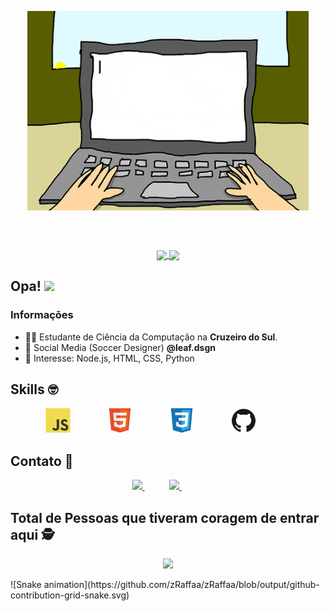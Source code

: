 <p align="center">
 
  <a href="#">
    <img align="center" width="450" src="gif.gif" />
  </a>
</p>
</br>
</br>
<p align="center">
  <a href="https://github.com/anuraghazra/github-readme-stats">
    <img
      align="center"
      src="https://github-readme-stats.vercel.app/api/top-langs/?username=teteusaraujo&layout=compact"
    />
  </a>
  <a href="https://github.com/anuraghazra/github-readme-stats">
    <img
      align="center"
      height="165"
      src="https://github-readme-stats.vercel.app/api?username=teteusaraujo&count_private=true&show_icons=true&custom_title=Github%20Status&hide=issues"
    />
  </a>
</p>

## Opa! <img src="https://raw.githubusercontent.com/iampavangandhi/iampavangandhi/master/gifs/Hi.gif" width="30px"></h2>

### Informações

- 👨‍💻 Estudante de Ciência da Computação na **Cruzeiro do Sul**.
- 🌱 Social Media (Soccer Designer) **@leaf.dsgn**
- 💙 Interesse: Node.js, HTML, CSS, Python



## Skills :nerd_face:
<p align="center">
    <img height="40" src="https://raw.githubusercontent.com/devicons/devicon/master/icons/javascript/javascript-original.svg">
    &nbsp;&nbsp;&nbsp;&nbsp;&nbsp;&nbsp;&nbsp;&nbsp;&nbsp;&nbsp;&nbsp;&nbsp;&nbsp;
    <img height="40" src="https://raw.githubusercontent.com/devicons/devicon/master/icons/html5/html5-original.svg">
    &nbsp;&nbsp;&nbsp;&nbsp;&nbsp;&nbsp;&nbsp;&nbsp;&nbsp;&nbsp;&nbsp;&nbsp;&nbsp;
    <img height="40" src="https://raw.githubusercontent.com/devicons/devicon/master/icons/css3/css3-original.svg">
    &nbsp;&nbsp;&nbsp;&nbsp;&nbsp;&nbsp;&nbsp;&nbsp;&nbsp;&nbsp;&nbsp;&nbsp;&nbsp;
    <img height="40" src="https://raw.githubusercontent.com/devicons/devicon/master/icons/github/github-original.svg">
    &nbsp;&nbsp;&nbsp;&nbsp;&nbsp;&nbsp;&nbsp;&nbsp;&nbsp;&nbsp;&nbsp;&nbsp;&nbsp;
    
   
</p>

## Contato :iphone:

<p align="center">
    <a href="https://github.com/zRaffaa">
        <img  src="https://img.shields.io/badge/github-%23100000.svg?&style=for-the-badge&logo=github&logoColor=white&link=mailto:https://github.com/zRaffaa">
    </a>
    &nbsp;&nbsp;&nbsp;&nbsp;&nbsp;&nbsp;&nbsp;&nbsp;&nbsp;
    <a href="ribeirovanderson90@gmail.com">
        <img src="https://img.shields.io/badge/gmail-D14836?&style=for-the-badge&logo=gmail&logoColor=white&link=mailto:ribeirovanderson90@gmail.com">
    </a>
    &nbsp;&nbsp;&nbsp;&nbsp;&nbsp;&nbsp;&nbsp;&nbsp;&nbsp;
    
</p>

<p align="center"> 

 ## Total de Pessoas que tiveram coragem de entrar aqui :detective: <br>
 <p align="center"> 
   <img alingn="center" src="https://profile-counter.glitch.me/zRaffaa/count.svg" />
 </p>
 <div>
![Snake animation](https://github.com/zRaffaa/zRaffaa/blob/output/github-contribution-grid-snake.svg)
</p>
</div>
